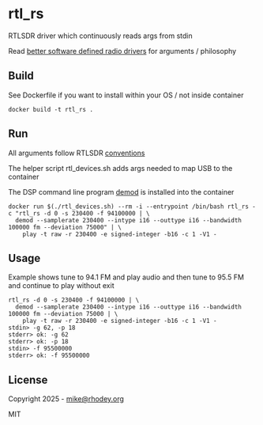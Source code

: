 # rtl_rs
RTLSDR driver which continuously reads args from stdin

Read [better software defined radio drivers](https://rhodey.org/blog/better-sdr-drivers) for arguments / philosophy

## Build
See Dockerfile if you want to install within your OS / not inside container
```
docker build -t rtl_rs .
```

## Run
All arguments follow RTLSDR [conventions](https://osmocom.org/projects/rtl-sdr/wiki/Rtl-sdr)

The helper script rtl_devices.sh adds args needed to map USB to the container

The DSP command line program [demod](https://github.com/cubehub/demod) is installed into the container
```
docker run $(./rtl_devices.sh) --rm -i --entrypoint /bin/bash rtl_rs -c "rtl_rs -d 0 -s 230400 -f 94100000 | \
  demod --samplerate 230400 --intype i16 --outtype i16 --bandwidth 100000 fm --deviation 75000" | \
    play -t raw -r 230400 -e signed-integer -b16 -c 1 -V1 -
```

## Usage
Example shows tune to 94.1 FM and play audio and then tune to 95.5 FM and continue to play without exit
```
rtl_rs -d 0 -s 230400 -f 94100000 | \
  demod --samplerate 230400 --intype i16 --outtype i16 --bandwidth 100000 fm --deviation 75000 | \
    play -t raw -r 230400 -e signed-integer -b16 -c 1 -V1 -
stdin> -g 62, -p 18
stderr> ok: -g 62
stderr> ok: -p 18
stdin> -f 95500000
stderr> ok: -f 95500000
```

## License
Copyright 2025 - mike@rhodey.org

MIT
